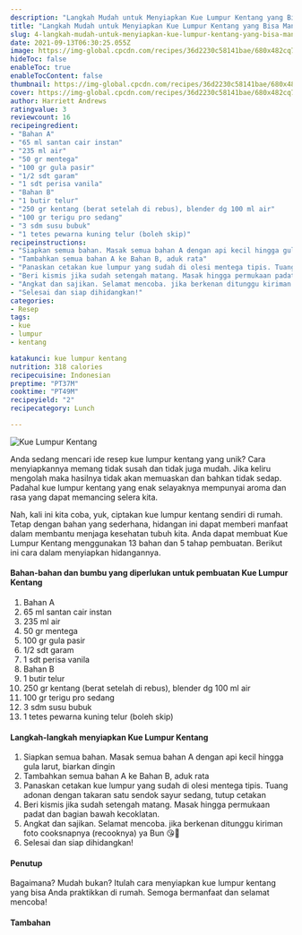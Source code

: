 ```yaml
---
description: "Langkah Mudah untuk Menyiapkan Kue Lumpur Kentang yang Bisa Manjain Lidah"
title: "Langkah Mudah untuk Menyiapkan Kue Lumpur Kentang yang Bisa Manjain Lidah"
slug: 4-langkah-mudah-untuk-menyiapkan-kue-lumpur-kentang-yang-bisa-manjain-lidah
date: 2021-09-13T06:30:25.055Z
image: https://img-global.cpcdn.com/recipes/36d2230c58141bae/680x482cq70/kue-lumpur-kentang-foto-resep-utama.jpg
hideToc: false
enableToc: true
enableTocContent: false
thumbnail: https://img-global.cpcdn.com/recipes/36d2230c58141bae/680x482cq70/kue-lumpur-kentang-foto-resep-utama.jpg
cover: https://img-global.cpcdn.com/recipes/36d2230c58141bae/680x482cq70/kue-lumpur-kentang-foto-resep-utama.jpg
author: Harriett Andrews
ratingvalue: 3
reviewcount: 16
recipeingredient:
- "Bahan A"
- "65 ml santan cair instan"
- "235 ml air"
- "50 gr mentega"
- "100 gr gula pasir"
- "1/2 sdt garam"
- "1 sdt perisa vanila"
- "Bahan B"
- "1 butir telur"
- "250 gr kentang (berat setelah di rebus), blender dg 100 ml air"
- "100 gr terigu pro sedang"
- "3 sdm susu bubuk"
- "1 tetes pewarna kuning telur (boleh skip)"
recipeinstructions:
- "Siapkan semua bahan. Masak semua bahan A dengan api kecil hingga gula larut, biarkan dingin"
- "Tambahkan semua bahan A ke Bahan B, aduk rata"
- "Panaskan cetakan kue lumpur yang sudah di olesi mentega tipis. Tuang adonan dengan takaran satu sendok sayur sedang, tutup cetakan"
- "Beri kismis jika sudah setengah matang. Masak hingga permukaan padat dan bagian bawah kecoklatan."
- "Angkat dan sajikan. Selamat mencoba. jika berkenan ditunggu kiriman foto cooksnapnya (recooknya) ya Bun 😘🥰"
- "Selesai dan siap dihidangkan!"
categories:
- Resep
tags:
- kue
- lumpur
- kentang

katakunci: kue lumpur kentang 
nutrition: 318 calories
recipecuisine: Indonesian
preptime: "PT37M"
cooktime: "PT49M"
recipeyield: "2"
recipecategory: Lunch

---
```



![Kue Lumpur Kentang](https://img-global.cpcdn.com/recipes/36d2230c58141bae/680x482cq70/kue-lumpur-kentang-foto-resep-utama.jpg)

Anda sedang mencari ide resep kue lumpur kentang yang unik? Cara menyiapkannya memang tidak susah dan tidak juga mudah. Jika keliru mengolah maka hasilnya tidak akan memuaskan dan bahkan tidak sedap. Padahal kue lumpur kentang yang enak selayaknya mempunyai aroma dan rasa yang dapat memancing selera kita.




Nah, kali ini kita coba, yuk, ciptakan kue lumpur kentang sendiri di rumah. Tetap dengan bahan yang sederhana, hidangan ini dapat memberi manfaat dalam membantu menjaga kesehatan tubuh kita. Anda dapat membuat Kue Lumpur Kentang menggunakan 13 bahan dan 5 tahap pembuatan. Berikut ini cara dalam menyiapkan hidangannya.

<!--inarticleads1-->

#### Bahan-bahan dan bumbu yang diperlukan untuk pembuatan Kue Lumpur Kentang

1. Bahan A
1. 65 ml santan cair instan
1. 235 ml air
1. 50 gr mentega
1. 100 gr gula pasir
1. 1/2 sdt garam
1. 1 sdt perisa vanila
1. Bahan B
1. 1 butir telur
1. 250 gr kentang (berat setelah di rebus), blender dg 100 ml air
1. 100 gr terigu pro sedang
1. 3 sdm susu bubuk
1. 1 tetes pewarna kuning telur (boleh skip)

<!--inarticleads2-->

#### Langkah-langkah menyiapkan Kue Lumpur Kentang

1. Siapkan semua bahan. Masak semua bahan A dengan api kecil hingga gula larut, biarkan dingin
1. Tambahkan semua bahan A ke Bahan B, aduk rata
1. Panaskan cetakan kue lumpur yang sudah di olesi mentega tipis. Tuang adonan dengan takaran satu sendok sayur sedang, tutup cetakan
1. Beri kismis jika sudah setengah matang. Masak hingga permukaan padat dan bagian bawah kecoklatan.
1. Angkat dan sajikan. Selamat mencoba. jika berkenan ditunggu kiriman foto cooksnapnya (recooknya) ya Bun 😘🥰
1. Selesai dan siap dihidangkan!

#### Penutup

Bagaimana? Mudah bukan? Itulah cara menyiapkan kue lumpur kentang yang bisa Anda praktikkan di rumah. Semoga bermanfaat dan selamat mencoba!

#### Tambahan



